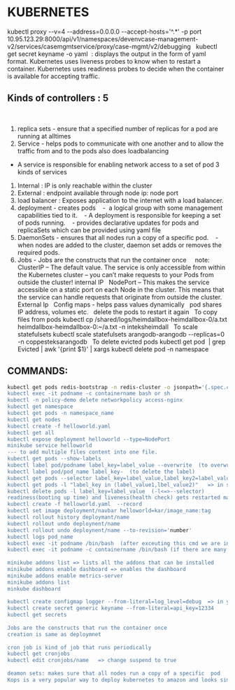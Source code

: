 # KUBERNETES
kubectl proxy --v=4 --address=0.0.0.0 --accept-hosts='^.*' -p port
 
10.95.123.29:8000/api/v1/namespaces/devenvcase-management-v2/services/casemgmtservice/proxy/case-mgmt/v2/debugging
 
kubectl get secret keyname -o yaml  : displays the output in the form of yaml format.
Kubernetes uses liveness probes to know when to restart a container. Kubernetes uses readiness probes to decide when the container is available for accepting traffic.
 
## Kinds of controllers : 5
 
1) replica sets - ensure that a specified number of replicas for a pod are running at alltimes
2) Service - helps pods to communicate with one another and to allow the traffic from and to the pods also does loadbalancing
- A service is responsible for enabling network access to a set of pod
3 kinds of services
1) Internal : IP is only reachable within the cluster
2) External : endpoint available through node ip: node port
3) load balancer : Exposes application to the internet with a load balancer.
3) deployment - creates pods
   -  a logical group with some management capabilities tied to it.
   - A deployment is responsible for keeping a set of pods running.
   - provides declarative updates for pods and replicaSets which can be provided using yaml file
4) DaemonSets - ensures that all nodes run a copy of a specific pod.
   - when nodes are added to the cluster, daemon set adds or removes the required pods.        
5) Jobs - Jobs are the constructs that run the container once  
 
note:
ClusterIP – The default value. The service is only accessible from within the Kubernetes cluster – you can’t make requests to your Pods from outside the cluster! internal IP
 
NodePort – This makes the service accessible on a static port on each Node in the cluster. This means that the service can handle requests that originate from outside the cluster. External Ip
 
Config maps - helps pass values dynamically
 
pod shares IP address, volumes etc.
 
delete the pods to restart it again
 
To copy files from pods
kubectl cp /shared/logs/heimdallbox-heimdallbox-0/a.txt heimdallbox-heimdallbox-0:~/a.txt -n inteksheimdall
 
To scale statefulsets
kubectl scale statefulsets arangodb-arangodb --replicas=0 -n coppesteksarangodb
 
To delete evicted pods
kubectl get pod  | grep Evicted | awk '{print $1}' | xargs kubectl delete pod -n namespace
 
## COMMANDS:
```sh
kubectl get pods redis-bootstrap -n redis-cluster -o jsonpath='{.spec.containers[*].name}*  #lists all the containers in a multicontainer POD
kubectl exec -it podname -c containername bash or sh
kubectl -n policy-demo delete networkpolicy access-nginx
kubectl get namespace
kubectl get pods -n namespace_name
kubectl get nodes
kubectl create -f helloworld.yaml
kubectl get all
kubectl expose deployment helloworld --type=NodePort
minikube service helloworld
--- to add multiple files content into one file.
kubectl get pods --show-labels
kubectl label pod/podname label_key=label_value --overwrite  (to overwrite an existing label for a pod)
kubectl label pod/pod_name label_key-  (to delete the label)
kubectl get pods --selector label_key=label_value,label_key2=label_value2(, acts like and != works like not)
kubectl get pods -l "label_key in (label_value1,lbel_value2)"   => in searches in set given, can use notin operator
kubectl delete pods -l label_key=label_value  (-l<=>--selector)
readiness(booting up time) and liveness(health check) gets restarted many times and finally crashloopbackoff status.
kubectl create -f helloworld.yaml  --record
kubectl set image deployment/navbar helloworld=kar/image_name:tag
kubectl rollout history deploymant/name
kubectl rollout undo deploynent/name
kubectl rollout undo deploynent/name --to-revision='number'
kubectl logs pod_name
kubectl exec -it podname /bin/bash  (after exceuting this cmd we are inside the pod)
kubectl exec -it podname -c containername /bin/bash (if there are many containers running in sigle pod)
 
minikube addons list => lists all the addons that can be installed
minikube addons enable dashboard => enables the dashboard
minikube addons enable metrics-server
minikube addons list
minkube dashboard
 
kubectl create configmap logger --from-literal=log_level=debug  => in yaml file if the env variable is made to read form config files then the config file can be dynamically changed. so that deployment is not created again.
kubectl create secret generic keyname --from-literal=api_key=12334
kubectl get secrets
 
Jobs are the constructs that run the container once
creation is same as deploymnet
 
cron job is kind of job that runs periodically
kubectl get cronjobs
kubectl edit cronjobs/name   => change suspend to true
 
deamon sets: makes sure that all nodes run a copy of a specific  pod
Kops is a very popular way to deploy kubernetes to amazon and looks similar to the way kubectl operates.
```